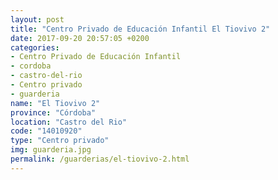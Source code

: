 ```yaml
---
layout: post
title: "Centro Privado de Educación Infantil El Tiovivo 2"
date: 2017-09-20 20:57:05 +0200
categories:
- Centro Privado de Educación Infantil
- cordoba
- castro-del-rio
- Centro privado
- guarderia
name: "El Tiovivo 2"
province: "Córdoba"
location: "Castro del Rio"
code: "14010920"
type: "Centro privado"
img: guarderia.jpg
permalink: /guarderias/el-tiovivo-2.html
---
```

